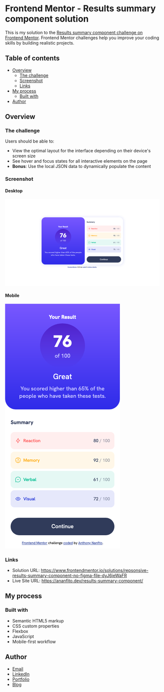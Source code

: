 # Frontend Mentor - Results summary component solution

This is my solution to the [Results summary component challenge on Frontend Mentor](https://www.frontendmentor.io/challenges/results-summary-component-CE_K6s0maV). Frontend Mentor challenges help you improve your coding skills by building realistic projects. 

## Table of contents

- [Overview](#overview)
  - [The challenge](#the-challenge)
  - [Screenshot](#screenshot)
  - [Links](#links)
- [My process](#my-process)
  - [Built with](#built-with)
- [Author](#author)

## Overview

### The challenge

Users should be able to:

- View the optimal layout for the interface depending on their device's screen size
- See hover and focus states for all interactive elements on the page
- **Bonus**: Use the local JSON data to dynamically populate the content

### Screenshot

#### Desktop

![Desktop view of results summary component. Left side shows the average score with information comparing score to other participants. The right side breaks down the score into the following categories: reaction, memory, verbal, and visual.](./images/screenshot_results-summary_desktop.png)

#### Mobile

![Mobile view of results summary component. The top section shows the average score with information comparing score to other participants. The bottom seciton breaks down the score into the following categories: reaction, memory, verbal, and visual.](./images/screenshot_results-summary_mobile.png)

### Links

- Solution URL: https://www.frontendmentor.io/solutions/repsonsive-results-summary-component-no-figma-file-dyJ6ieWaFR
- Live Site URL: https://ananfito.dev/results-summary-component/

## My process

### Built with

- Semantic HTML5 markup
- CSS custom properties
- Flexbox
- JavaScript
- Mobile-first workflow

## Author

- <a href="mailto:msg.for.anthony.p6ht3@simplelogin.com?subject=Nice GitHub Project&body=Hey Anthony, I saw your GitHub project. Let's talk!">Email</a>
- [LinkedIn](https://linkedin.com/in/anthonynanfito)
- [Portfolio](https://ananfito.dev)
- [Blog](https://blog.ananfito.dev)
